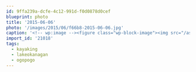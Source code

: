 ```yaml
---
id: 9ffa239a-dcfe-4c12-991d-f0d0878d0cef
blueprint: photo
title: '2015-06-06'
photo: '/images/2015/06/f66b8-2015-06-06.jpg'
caption: '<!-- wp:image --><figure class="wp-block-image"><img src="/assets/images/2015/06/f66b8-2015-06-06.jpg" /></figure><!-- /wp:image --><!-- wp:paragraph --><p>My happy place. #kayaking #lakeokanagan #ogopogo</p><!-- /wp:paragraph -->'
import_id: '21018'
tags:
  - kayaking
  - lakeokanagan
  - ogopogo
---
```

